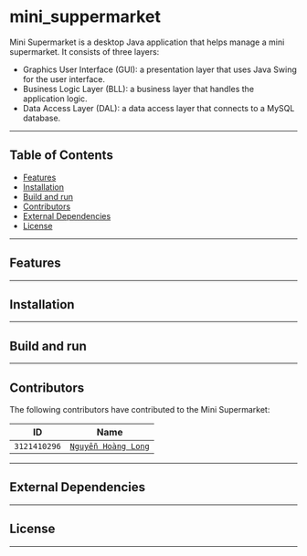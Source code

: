 # mini_suppermarket

Mini Supermarket is a desktop Java application that helps manage a mini supermarket.
It consists of three layers:

- Graphics User Interface (GUI): a presentation layer  that uses Java Swing for the user interface.
- Business Logic Layer (BLL): a business layer that handles the application logic.
- Data Access Layer (DAL): a data access layer that connects to a MySQL database.

___

## Table of Contents

- [Features](#features)
- [Installation](#installation)
- [Build and run](#build-and-run)
- [Contributors](#contributors)
- [External Dependencies](#external-dependencies)
- [License](#license)

___

## Features



___

## Installation



___

## Build and run



___

## Contributors

The following contributors have contributed to the Mini Supermarket:

| **ID**       | **Name**                                              |
|--------------|-------------------------------------------------------|
| `3121410296` | [`Nguyễn Hoàng Long`](https://github.com/LongBOTT)    |

___

## External Dependencies



___

## License



___

